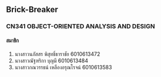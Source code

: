 ## Brick-Breaker
### CN341 OBJECT-ORIENTED ANALYSIS AND DESIGN
#### สมาชิก
1. นางสาวนภัสสร พิสุทธิ์ธาราชัย 6010613472
2. นางสาวณัฐฑริกา บุญมี 6010613484
3. นางสาวกณวรรธน์ เหลืองอรุณโรจน์ 6010613583
